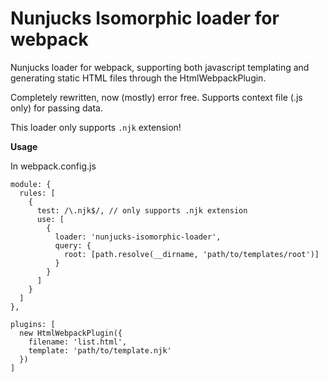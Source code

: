 # Nunjucks Isomorphic loader for webpack

Nunjucks loader for webpack, supporting both javascript templating and generating
static HTML files through the HtmlWebpackPlugin.

Completely rewritten, now (mostly) error free. Supports context file (.js only) for passing data.

This loader only supports `.njk` extension!

**Usage**

In webpack.config.js

```
module: {
  rules: [
    {
      test: /\.njk$/, // only supports .njk extension
      use: [
        {
          loader: 'nunjucks-isomorphic-loader',
          query: {
            root: [path.resolve(__dirname, 'path/to/templates/root')]
          }
        }
      ]
    }
  ]
},

plugins: [
  new HtmlWebpackPlugin({
    filename: 'list.html',
    template: 'path/to/template.njk'
  })
]
```

